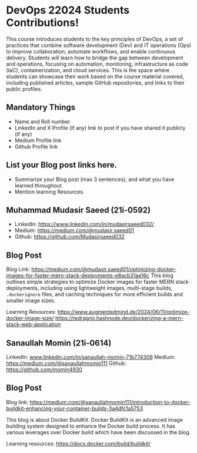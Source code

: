 # DevOps 22024 Students Contributions! 

This course introduces students to the key principles of DevOps, a set of practices that combine software development (Dev) and IT operations (Ops) to improve collaboration, automate workflows, and enable continuous delivery. Students will learn how to bridge the gap between development and operations, focusing on automation, monitoring, infrastructure as code (IaC), containerization, and cloud services. This is the space where students can showcase their work based on the course material covered, including published articles, sample GitHub repositories, and links to their public profiles.

## Mandatory Things
- Name and Roll number
- LinkedIn and X Profile (if any) link to post if you have shared it publicly (if any)
- Medium Profile link
- Github Profile link

## List your Blog post links here.
- Summarize your Blog post (max 3 sentences), and what you have learned throughout.
- Mention learning Resources. 

## Muhammad Mudasir Saeed (21i-0592)
- LinkedIn: https://www.linkedin.com/in/mudasirsaeed032/
- Medium: https://medium.com/@mudasir.saeed01
- Github: https://github.com/Mudasirsaeed032

## Blog Post
Blog Link: https://medium.com/@mudasir.saeed01/optimizing-docker-images-for-faster-mern-stack-deployments-e8acb31ae16c
This blog outlines simple strategies to optimize Docker images for faster MERN stack deployments, including using lightweight images, multi-stage builds, `.dockerignore` files, and caching techniques for more efficient builds and smaller image sizes.

Learning Resources: 
https://www.augmentedmind.de/2024/06/11/optimize-docker-image-size/
https://redragno.hashnode.dev/dockerizing-a-mern-stack-web-application

## Sanaullah Momin (21i-0614)

LinkedIn: www.linkedin.com/in/sanaullah-momin-71b774309
Medium: https://medium.com/@sanaullahmomin111
Github: https://github.com/momin4930

## Blog Post
Blog link: https://medium.com/@sanaullahmomin111/introduction-to-docker-buildkit-enhancing-your-container-builds-3a4dfc1a5753

This blog is about Docker BuildKit. Docker BuildKit is an advanced image building system designed to enhance the Docker build process. It has various leverages over Docker build which have been discussed in the blog.

Learning resources: https://docs.docker.com/build/buildkit/

